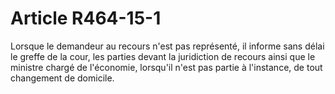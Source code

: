 # Article R464-15-1

<p>Lorsque le demandeur au recours n'est pas représenté, il informe sans délai le greffe de la cour, les parties devant la juridiction de recours ainsi que le ministre chargé de l'économie, lorsqu'il n'est pas partie à l'instance, de tout changement de domicile.</p>